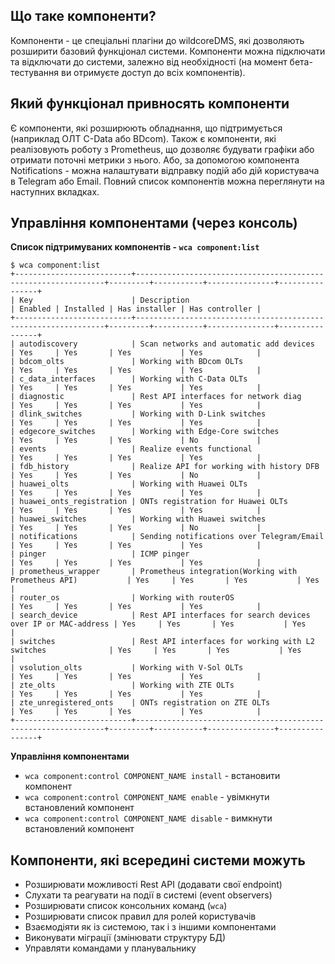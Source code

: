 ## Що таке компоненти?
Компоненти - це спеціальні плагіни до wildcoreDMS, які дозволяють розширити базовий функціонал системи.
Компоненти можна підключати та відключати до системи, залежно від необхідності (на момент бета-тестування ви отримуєте доступ до всіх компонентів).

## Який функціонал привносять компоненти
Є компоненти, які розширюють обладнання, що підтримується (наприклад ОЛТ C-Data або BDcom).
Також є компоненти, які реалізовують роботу з Prometheus, що дозволяє будувати графіки або отримати поточні метрики з нього.
Або, за допомогою компонента Notifications - можна налаштувати відправку подій або дій користувача в Telegram або Email.
Повний список компонентів можна переглянути на наступних вкладках.

## Управління компонентами (через консоль)
**Список підтримуваних компонентів - ```wca component:list```**
```shell
$ wca component:list
+--------------------------+---------------------------------------------------------------+---------+-----------+---------------+----------------+
| Key                      | Description                                                   | Enabled | Installed | Has installer | Has controller |
+--------------------------+---------------------------------------------------------------+---------+-----------+---------------+----------------+
| autodiscovery            | Scan networks and automatic add devices                       | Yes     | Yes       | Yes           | Yes            |
| bdcom_olts               | Working with BDcom OLTs                                       | Yes     | Yes       | Yes           | Yes            |
| c_data_interfaces        | Working with C-Data OLTs                                      | Yes     | Yes       | Yes           | Yes            |
| diagnostic               | Rest API interfaces for network diag                          | Yes     | Yes       | Yes           | Yes            |
| dlink_switches           | Working with D-Link switches                                  | Yes     | Yes       | Yes           | Yes            |
| edgecore_switches        | Working with Edge-Core switches                               | Yes     | Yes       | Yes           | No             |
| events                   | Realize events functional                                     | Yes     | Yes       | Yes           | Yes            |
| fdb_history              | Realize API for working with history DFB                      | Yes     | Yes       | Yes           | No             |
| huawei_olts              | Working with Huawei OLTs                                      | Yes     | Yes       | Yes           | Yes            |
| huawei_onts_registration | ONTs registration for Huawei OLTs                             | Yes     | Yes       | Yes           | Yes            |
| huawei_switches          | Working with Huawei switches                                  | Yes     | Yes       | Yes           | No             |
| notifications            | Sending notifications over Telegram/Email                     | Yes     | Yes       | Yes           | Yes            |
| pinger                   | ICMP pinger                                                   | Yes     | Yes       | Yes           | Yes            |
| prometheus_wrapper       | Prometheus integration(Working with Prometheus API)           | Yes     | Yes       | Yes           | Yes            |
| router_os                | Working with routerOS                                         | Yes     | Yes       | Yes           | Yes            |
| search_device            | Rest API interfaces for search devices over IP or MAC-address | Yes     | Yes       | Yes           | Yes            |
| switches                 | Rest API interfaces for working with L2 switches              | Yes     | Yes       | Yes           | Yes            |
| vsolution_olts           | Working with V-Sol OLTs                                       | Yes     | Yes       | Yes           | Yes            |
| zte_olts                 | Working with ZTE OLTs                                         | Yes     | Yes       | Yes           | Yes            |
| zte_unregistered_onts    | ONTs registration on ZTE OLTs                                 | Yes     | Yes       | Yes           | Yes            |
+--------------------------+---------------------------------------------------------------+---------+-----------+---------------+----------------+
```
**Управління компонентами**

* ```wca component:control COMPONENT_NAME install``` - встановити компонент
* ```wca component:control COMPONENT_NAME enable``` - увімкнути встановлений компонент
* ```wca component:control COMPONENT_NAME disable``` - вимкнути встановлений компонент


## Компоненти, які всередині системи можуть
* Розширювати можливості Rest API (додавати свої endpoint)
* Слухати та реагувати на події в системі (event observers)
* Розширювати список консольних команд (`wca`)
* Розширювати список правил для ролей користувачів
* Взаємодіяти як із системою, так і з іншими компонентами
* Виконувати міграції (змінювати структуру БД)
* Управляти командами у планувальнику



